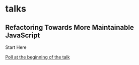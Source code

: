 # talks

## Refactoring Towards More Maintainable JavaScript

Start Here

[Poll at the beginning of the talk](https://admin.sli.do/event/iel2auad/polls)

